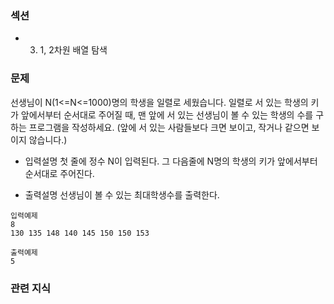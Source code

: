 ### 섹션

- 3. 1, 2차원 배열 탐색

### 문제

선생님이 N(1<=N<=1000)명의 학생을 일렬로 세웠습니다.
일렬로 서 있는 학생의 키가 앞에서부터 순서대로 주어질 때, 맨 앞에 서 있는 선생님이 볼 수 있는 학생의 수를 구하는 프로그램을 작성하세요.
(앞에 서 있는 사람들보다 크면 보이고, 작거나 같으면 보이지 않습니다.)

- 입력설명
  첫 줄에 정수 N이 입력된다.
  그 다음줄에 N명의 학생의 키가 앞에서부터 순서대로 주어진다.

- 출력설명
  선생님이 볼 수 있는 최대학생수를 출력한다.

```
입력예제
8
130 135 148 140 145 150 150 153

출력예제
5
```

### 관련 지식
